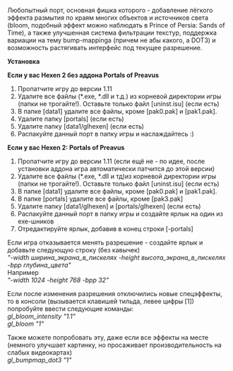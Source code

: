Любопытный порт, основная фишка которого - добавление лёгкого эффекта размытия по краям многих объектов и источников света (bloom, подобный эффект можно наблюдать в Prince of Persia: Sands of Time), а также улучшенная система фильтрации текстур, поддержка вариации на тему bump-mappingа (причем не абы какого, а DOT3) и возможность растягивать интерфейс под текущее разрешение.  
  
**Установка**  
  
**Если у вас Hexen 2 без аддона Portals of Preavus**

1.  Пропатчите игру до версии 1.11
2.  Удалите все файлы (\*.exe, \*.dll и т.д.) из корневой директории игры (папки не трогайте!). Оставьте только файл \[uninst.isu\] (если есть)
3.  В папке \[data1\] удалите все файлы, кроме \[pak0.pak\] и \[pak1.pak\].
4.  Удалите папку \[portals\] (если есть)
5.  Удалите папку \[data1/glhexen\] (если есть)
6.  Распакуйте данный порт в папку игры и наслаждайтесь :)

**Если у вас Hexen 2: Portals of Preavus**

1.  Пропатчите игру до версии 1.11 (если ещё не - по идее, после установки аддона игра автоматически патчится до этой версии)
2.  Удалите все файлы (\*.exe, \*.dll и тд)из корневой директории игры (папки не трогайте!). Оставьте только файл \[uninst.isu\] (если есть)
3.  В папке \[data1\] удалите все файлы, кроме \[pak0.pak\] и \[pak1.pak\].
4.  В папке \[portals\] удалите все файлы, кроме \[pak3.pak\]
5.  Удалите папку \[data1/glhexen\] и \[portals/glhexen\] (если есть)
6.  Распакуйте данный порт в папку игры и создайте ярлык на один из exe-шников
7.  Отредактируйте ярлык, добавив в конец строки \[-portals\]

  
Если игра отказывается менять разрешение - создайте ярлык и добавьте следующую строку (без кавычек)  
*"-width ширина\_экрана\_в\_пискелях -height высота\_экрана\_в\_пискелях -bpp глубина\_цвета"*  
Например  
*"-width 1024 -height 768 -bpp 32"*  
  
Если после изменения разрешения отключились новые спецэффекты, то в консоли (вызывается клавишей тильда, левее цифры \[1\]) попробуйте ввести следующие команды:  
*gl\_bloom\_intensity "1.1"  
gl\_bloom "1"*  

Также можете попробовать эту, даже если все эффекты на месте (немного улучшает картинку, но просаживает производительность на слабых видеокартах)  
*gl\_bumpmap\_dot3 "1"*
